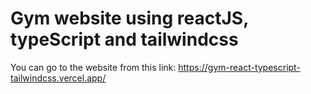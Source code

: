 # Gym website using reactJS, typeScript and tailwindcss

You can go to the website from this link:
https://gym-react-typescript-tailwindcss.vercel.app/
